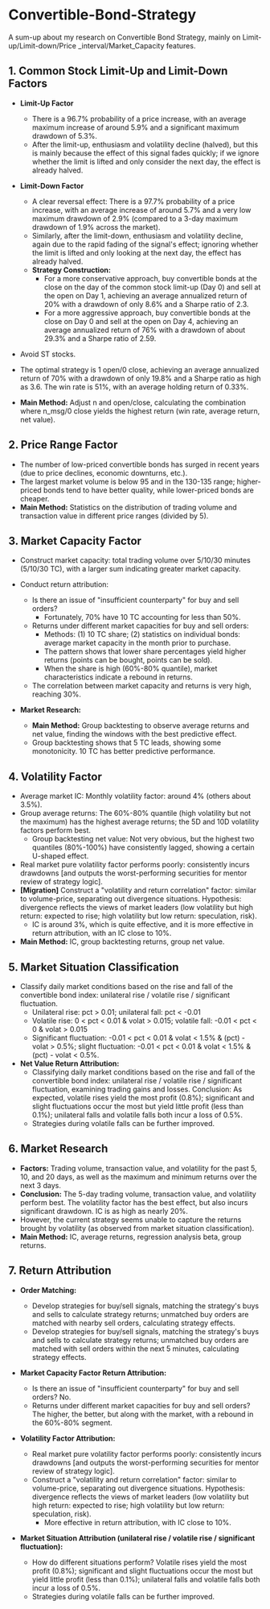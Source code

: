 # Convertible-Bond-Strategy
A sum-up about my research on Convertible Bond Strategy, mainly on Limit-up/Limit-down/Price _interval/Market_Capacity features.

## 1. Common Stock Limit-Up and Limit-Down Factors

- **Limit-Up Factor**
    - There is a 96.7% probability of a price increase, with an average maximum increase of around 5.9% and a significant maximum drawdown of 5.3%.
    - After the limit-up, enthusiasm and volatility decline (halved), but this is mainly because the effect of this signal fades quickly; if we ignore whether the limit is lifted and only consider the next day, the effect is already halved.
    
- **Limit-Down Factor**
    - A clear reversal effect: There is a 97.7% probability of a price increase, with an average increase of around 5.7% and a very low maximum drawdown of 2.9% (compared to a 3-day maximum drawdown of 1.9% across the market).
    - Similarly, after the limit-down, enthusiasm and volatility decline, again due to the rapid fading of the signal's effect; ignoring whether the limit is lifted and only looking at the next day, the effect has already halved.
    - **Strategy Construction:**
        - For a more conservative approach, buy convertible bonds at the close on the day of the common stock limit-up (Day 0) and sell at the open on Day 1, achieving an average annualized return of 20% with a drawdown of only 8.6% and a Sharpe ratio of 2.3.
        - For a more aggressive approach, buy convertible bonds at the close on Day 0 and sell at the open on Day 4, achieving an average annualized return of 76% with a drawdown of about 29.3% and a Sharpe ratio of 2.59.
- Avoid ST stocks.
- The optimal strategy is 1 open/0 close, achieving an average annualized return of 70% with a drawdown of only 19.8% and a Sharpe ratio as high as 3.6. The win rate is 51%, with an average holding return of 0.33%.
- **Main Method:** Adjust n and open/close, calculating the combination where n_msg/0 close yields the highest return (win rate, average return, net value).

## 2. Price Range Factor

- The number of low-priced convertible bonds has surged in recent years (due to price declines, economic downturns, etc.).
- The largest market volume is below 95 and in the 130-135 range; higher-priced bonds tend to have better quality, while lower-priced bonds are cheaper.
- **Main Method:** Statistics on the distribution of trading volume and transaction value in different price ranges (divided by 5).

## 3. Market Capacity Factor

- Construct market capacity: total trading volume over 5/10/30 minutes (5/10/30 TC), with a larger sum indicating greater market capacity.
- Conduct return attribution:
    - Is there an issue of "insufficient counterparty" for buy and sell orders?
        - Fortunately, 70% have 10 TC accounting for less than 50%.
    - Returns under different market capacities for buy and sell orders:
        - Methods: (1) 10 TC share; (2) statistics on individual bonds: average market capacity in the month prior to purchase.
        - The pattern shows that lower share percentages yield higher returns (points can be bought, points can be sold).
        - When the share is high (60%-80% quantile), market characteristics indicate a rebound in returns.
    - The correlation between market capacity and returns is very high, reaching 30%.

- **Market Research:**
    - **Main Method:** Group backtesting to observe average returns and net value, finding the windows with the best predictive effect.
    - Group backtesting shows that 5 TC leads, showing some monotonicity. 10 TC has better predictive performance.

## 4. Volatility Factor

- Average market IC: Monthly volatility factor: around 4% (others about 3.5%).
- Group average returns: The 60%-80% quantile (high volatility but not the maximum) has the highest average returns; the 5D and 10D volatility factors perform best.
    - Group backtesting net value: Not very obvious, but the highest two quantiles (80%-100%) have consistently lagged, showing a certain U-shaped effect.
- Real market pure volatility factor performs poorly: consistently incurs drawdowns [and outputs the worst-performing securities for mentor review of strategy logic].
- **[Migration]** Construct a "volatility and return correlation" factor: similar to volume-price, separating out divergence situations. Hypothesis: divergence reflects the views of market leaders (low volatility but high return: expected to rise; high volatility but low return: speculation, risk).
    - IC is around 3%, which is quite effective, and it is more effective in return attribution, with an IC close to 10%.
- **Main Method:** IC, group backtesting returns, group net value.

## 5. Market Situation Classification

- Classify daily market conditions based on the rise and fall of the convertible bond index: unilateral rise / volatile rise / significant fluctuation.
    - Unilateral rise: pct > 0.01; unilateral fall: pct < -0.01
    - Volatile rise: 0 < pct < 0.01 & volat > 0.015; volatile fall: -0.01 < pct < 0 & volat > 0.015
    - Significant fluctuation: -0.01 < pct < 0.01 & volat < 1.5% & (pct) - volat > 0.5%; slight fluctuation: -0.01 < pct < 0.01 & volat < 1.5% & (pct) - volat < 0.5%.
- **Net Value Return Attribution:**
    - Classifying daily market conditions based on the rise and fall of the convertible bond index: unilateral rise / volatile rise / significant fluctuation, examining trading gains and losses. Conclusion: As expected, volatile rises yield the most profit (0.8%); significant and slight fluctuations occur the most but yield little profit (less than 0.1%); unilateral falls and volatile falls both incur a loss of 0.5%.
    - Strategies during volatile falls can be further improved.

## 6. Market Research

- **Factors:** Trading volume, transaction value, and volatility for the past 5, 10, and 20 days, as well as the maximum and minimum returns over the next 3 days.
- **Conclusion:** The 5-day trading volume, transaction value, and volatility perform best. The volatility factor has the best effect, but also incurs significant drawdown. IC is as high as nearly 20%.
- However, the current strategy seems unable to capture the returns brought by volatility (as observed from market situation classification).
- **Main Method:** IC, average returns, regression analysis beta, group returns.

## 7. Return Attribution

- **Order Matching:**
    - Develop strategies for buy/sell signals, matching the strategy's buys and sells to calculate strategy returns; unmatched buy orders are matched with nearby sell orders, calculating strategy effects.
    - Develop strategies for buy/sell signals, matching the strategy's buys and sells to calculate strategy returns; unmatched buy orders are matched with sell orders within the next 5 minutes, calculating strategy effects.
    
- **Market Capacity Factor Return Attribution:**
    - Is there an issue of "insufficient counterparty" for buy and sell orders? No.
    - Returns under different market capacities for buy and sell orders? The higher, the better, but along with the market, with a rebound in the 60%-80% segment.
    
- **Volatility Factor Attribution:**
    - Real market pure volatility factor performs poorly: consistently incurs drawdowns [and outputs the worst-performing securities for mentor review of strategy logic].
    - Construct a "volatility and return correlation" factor: similar to volume-price, separating out divergence situations. Hypothesis: divergence reflects the views of market leaders (low volatility but high return: expected to rise; high volatility but low return: speculation, risk).
        - More effective in return attribution, with IC close to 10%.
        
- **Market Situation Attribution (unilateral rise / volatile rise / significant fluctuation):**
    - How do different situations perform? Volatile rises yield the most profit (0.8%); significant and slight fluctuations occur the most but yield little profit (less than 0.1%); unilateral falls and volatile falls both incur a loss of 0.5%.
    - Strategies during volatile falls can be further improved.
